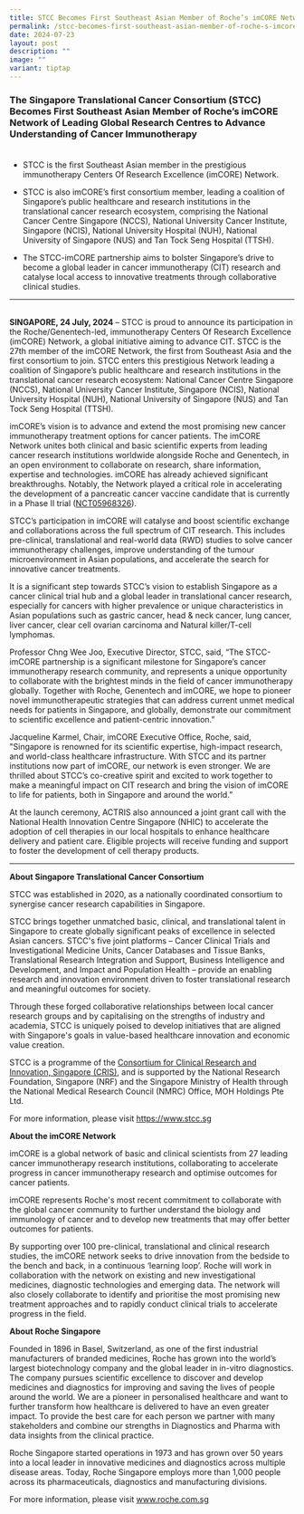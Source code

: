 ```yaml
---
title: STCC Becomes First Southeast Asian Member of Roche’s imCORE Network
permalink: /stcc-becomes-first-southeast-asian-member-of-roche-s-imcore-network/
date: 2024-07-23
layout: post
description: ""
image: ""
variant: tiptap
---
```

<h3><strong>The Singapore Translational Cancer Consortium (STCC) Becomes First Southeast Asian Member of Roche’s imCORE Network of Leading Global Research Centres to Advance Understanding of Cancer Immunotherapy</strong><br><br></h3>
<ul>
<li>
<p>STCC is the first Southeast Asian member in the prestigious immunotherapy
Centers Of Research Excellence (imCORE) Network.</p>
</li>
<li>
<p>STCC is also imCORE’s first consortium member, leading a coalition of
Singapore’s public healthcare and research institutions in the translational
cancer research ecosystem, comprising the National Cancer Centre Singapore
(NCCS), National University Cancer Institute, Singapore (NCIS), National
University Hospital (NUH), National University of Singapore (NUS) and Tan
Tock Seng Hospital (TTSH).&nbsp;</p>
</li>
<li>
<p>The STCC-imCORE partnership aims to bolster Singapore’s drive to become
a global leader in cancer immunotherapy (CIT) research and catalyse local
access to innovative treatments through collaborative clinical studies.</p>
<p></p>
</li>
</ul>
<hr>
<p>
<br><strong>SINGAPORE, 24 July, 2024</strong> – STCC is proud to announce its
participation in the Roche/Genentech-led, immunotherapy Centers Of Research
Excellence (imCORE) Network, a global initiative aiming to advance CIT.
STCC is the 27th member of the imCORE Network, the first from Southeast
Asia and the first consortium to join. STCC enters this prestigious Network
leading a coalition of Singapore’s public healthcare and research institutions
in the translational cancer research ecosystem: National Cancer Centre
Singapore (NCCS), National University Cancer Institute, Singapore (NCIS),
National University Hospital (NUH), National University of Singapore (NUS)
and Tan Tock Seng Hospital (TTSH).</p>
<p>imCORE’s vision is to advance and extend the most promising new cancer
immunotherapy treatment options for cancer patients. The imCORE Network
unites both clinical and basic scientific experts from leading cancer research
institutions worldwide alongside Roche and Genentech, in an open environment
to collaborate on research, share information, expertise and technologies.
imCORE has already achieved significant breakthroughs. Notably, the Network
played a critical role in accelerating the development of a pancreatic
cancer vaccine candidate that is currently in a Phase II trial (<a href="https://www.clinicaltrials.gov/study/NCT05968326" rel="noopener noreferrer nofollow" target="_blank"><u>NCT05968326</u></a>).</p>
<p>STCC’s participation in imCORE will catalyse and boost scientific exchange
and collaborations across the full spectrum of CIT research. This includes
pre-clinical, translational and real-world data (RWD) studies to solve
cancer immunotherapy challenges, improve understanding of the tumour microenvironment
in Asian populations, and accelerate the search for innovative cancer treatments.</p>
<p>It is a significant step towards STCC’s vision to establish Singapore
as a cancer clinical trial hub and a global leader in translational cancer
research, especially for cancers with higher prevalence or unique characteristics
in Asian populations such as gastric cancer, head &amp; neck cancer, lung
cancer, liver cancer, clear cell ovarian carcinoma and Natural killer/T-cell
lymphomas.&nbsp;</p>
<p>Professor Chng Wee Joo, Executive Director, STCC, said, “The STCC-imCORE
partnership is a significant milestone for Singapore’s cancer immunotherapy
research community, and represents a unique opportunity to collaborate
with the brightest minds in the field of cancer immunotherapy globally.
Together with Roche, Genentech and imCORE, we hope to pioneer novel immunotherapeutic
strategies that can address current unmet medical needs for patients in
Singapore, and globally, demonstrate our commitment to scientific excellence
and patient-centric innovation.”</p>
<p>Jacqueline Karmel, Chair, imCORE Executive Office, Roche, said, "Singapore
is renowned for its scientific expertise, high-impact research, and world-class
healthcare infrastructure. With STCC and its partner institutions now part
of imCORE, our network is even stronger. We are thrilled about STCC’s co-creative
spirit and excited to work together to make a meaningful impact on CIT
research and bring the vision of imCORE to life for patients, both in Singapore
and around the world.”</p>
<p>At the launch ceremony, ACTRIS also announced a joint grant call with
the National Health Innovation Centre Singapore (NHIC) to accelerate the
adoption of cell therapies in our local hospitals to enhance healthcare
delivery and patient care. Eligible projects will receive funding and support
to foster the development of cell therapy products.</p>
<p></p>
<p></p>
<p></p>
<hr>
<p></p>
<p></p>
<p><strong>About Singapore Translational Cancer Consortium</strong>
</p>
<p>STCC was established in 2020, as a nationally coordinated consortium to
synergise cancer research capabilities in Singapore.</p>
<p>STCC brings together unmatched basic, clinical, and translational talent
in Singapore to create globally significant peaks of excellence in selected
Asian cancers. STCC's five joint platforms – Cancer Clinical Trials and
Investigational Medicine Units, Cancer Databases and Tissue Banks, Translational
Research Integration and Support, Business Intelligence and Development,
and Impact and Population Health – provide an enabling research and innovation
environment driven to foster translational research and meaningful outcomes
for society.</p>
<p>Through these forged collaborative relationships between local cancer
research groups and by capitalising on the strengths of industry and academia,
STCC is uniquely poised to develop initiatives that are aligned with Singapore's
goals in value-based healthcare innovation and economic value creation.</p>
<p>STCC is a programme of the <a href="cris.sg" rel="noopener noreferrer nofollow" target="_blank">Consortium for Clinical Research and Innovation, Singapore (CRIS)</a>,
and is supported by the National Research Foundation, Singapore (NRF) and
the Singapore Ministry of Health through the National Medical Research
Council (NMRC) Office, MOH Holdings Pte Ltd.</p>
<p>For more information, please visit <a href="https://www.stcc.sg/" rel="noopener noreferrer nofollow" target="_blank"><u>https://www.stcc.sg</u></a>&nbsp;</p>
<p></p>
<p><strong>About the imCORE Network</strong>
</p>
<p>imCORE is a global network of basic and clinical scientists from 27 leading
cancer immunotherapy research institutions, collaborating to accelerate
progress in cancer immunotherapy research and optimise outcomes for cancer
patients.</p>
<p>imCORE represents Roche's most recent commitment to collaborate with the
global cancer community to further understand the biology and immunology
of cancer and to develop new treatments that may offer better outcomes
for patients.&nbsp;</p>
<p>By supporting over 100 pre-clinical, translational and clinical research
studies, the imCORE network seeks to drive innovation from the bedside
to the bench and back, in a continuous ‘learning loop’. Roche will work
in collaboration with the network on existing and new investigational medicines,
diagnostic technologies and emerging data. The network will also closely
collaborate to identify and prioritise the most promising new treatment
approaches and to rapidly conduct clinical trials to accelerate progress
in the field.</p>
<p></p>
<p><strong>About Roche Singapore</strong>
</p>
<p>Founded in 1896 in Basel, Switzerland, as one of the first industrial
manufacturers of branded medicines, Roche has grown into the world’s largest
biotechnology company and the global leader in in-vitro diagnostics. The
company pursues scientific excellence to discover and develop medicines
and diagnostics for improving and saving the lives of people around the
world. We are a pioneer in personalised healthcare and want to further
transform how healthcare is delivered to have an even greater impact. To
provide the best care for each person we partner with many stakeholders
and combine our strengths in Diagnostics and Pharma with data insights
from the clinical practice.&nbsp;</p>
<p>Roche Singapore started operations in 1973 and has grown over 50 years
into a local leader in innovative medicines and diagnostics across multiple
disease areas. Today, Roche Singapore employs more than 1,000 people across
its pharmaceuticals, diagnostics and manufacturing divisions.&nbsp;&nbsp;</p>
<p>For more information, please visit <a href="http://www.roche.com.sg/" rel="noopener noreferrer nofollow" target="_blank"><u>www.roche.com.sg</u></a>&nbsp;</p>
<p></p>